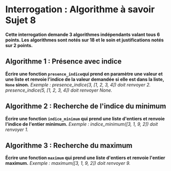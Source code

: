 # Interrogation : Algorithme à savoir Sujet 8

**Cette interrogation demande 3 algorithmes indépendants valant tous 6 points. Les algorithmes sont notés sur 18 et le soin et justifications notés sur 2 points.**

## Algorithme 1 : Présence avec indice

**Écrire une fonction `presence_indice`qui prend en paramètre une valeur et une liste et renvoie l'indice de la valeur demandée si elle est dans la liste, `None` sinon.**
*Exemple :*
*presence_indice(3, [1, 2, 3, 4]) doit renvoyer 2.*
*presence_indice(5, [1, 2, 3, 4]) doit renvoyer None.*

## Algorithme 2 : Recherche de l'indice du minimum

**Écrire une fonction `indice_minimum` qui prend une liste d'entiers et renvoie l'indice de l'entier minimum.**
*Exemple :*
*indice_minimum([3, 1, 9, 2]) doit renvoyer 1.*

## Algorithme 3 : Recherche du maximum

**Écrire une fonction `maximum` qui prend une liste d'entiers et renvoie l'entier maximum.**
*Exemple :*
*maximum([3, 1, 9, 2]) doit renvoyer 9.*
